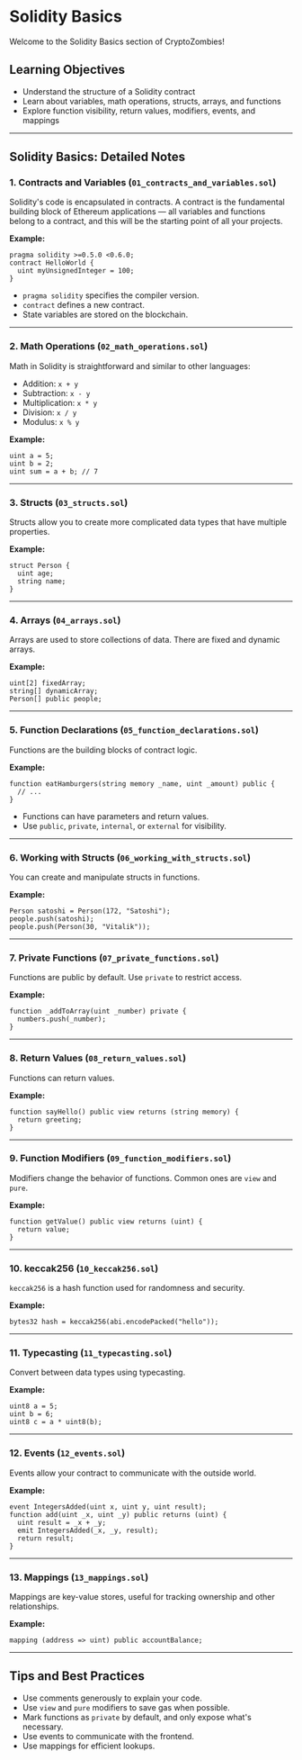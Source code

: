 # Solidity Basics

Welcome to the Solidity Basics section of CryptoZombies!

## Learning Objectives
- Understand the structure of a Solidity contract
- Learn about variables, math operations, structs, arrays, and functions
- Explore function visibility, return values, modifiers, events, and mappings
---

## Solidity Basics: Detailed Notes

### 1. Contracts and Variables (`01_contracts_and_variables.sol`)
Solidity's code is encapsulated in contracts. A contract is the fundamental building block of Ethereum applications — all variables and functions belong to a contract, and this will be the starting point of all your projects.

**Example:**
```solidity
pragma solidity >=0.5.0 <0.6.0;
contract HelloWorld {
  uint myUnsignedInteger = 100;
}
```
- `pragma solidity` specifies the compiler version.
- `contract` defines a new contract.
- State variables are stored on the blockchain.

---

### 2. Math Operations (`02_math_operations.sol`)
Math in Solidity is straightforward and similar to other languages:
- Addition: `x + y`
- Subtraction: `x - y`
- Multiplication: `x * y`
- Division: `x / y`
- Modulus: `x % y`

**Example:**
```solidity
uint a = 5;
uint b = 2;
uint sum = a + b; // 7
```

---

### 3. Structs (`03_structs.sol`)
Structs allow you to create more complicated data types that have multiple properties.

**Example:**
```solidity
struct Person {
  uint age;
  string name;
}
```

---

### 4. Arrays (`04_arrays.sol`)
Arrays are used to store collections of data. There are fixed and dynamic arrays.

**Example:**
```solidity
uint[2] fixedArray;
string[] dynamicArray;
Person[] public people;
```

---

### 5. Function Declarations (`05_function_declarations.sol`)
Functions are the building blocks of contract logic.

**Example:**
```solidity
function eatHamburgers(string memory _name, uint _amount) public {
  // ...
}
```
- Functions can have parameters and return values.
- Use `public`, `private`, `internal`, or `external` for visibility.

---

### 6. Working with Structs (`06_working_with_structs.sol`)
You can create and manipulate structs in functions.

**Example:**
```solidity
Person satoshi = Person(172, "Satoshi");
people.push(satoshi);
people.push(Person(30, "Vitalik"));
```

---

### 7. Private Functions (`07_private_functions.sol`)
Functions are public by default. Use `private` to restrict access.

**Example:**
```solidity
function _addToArray(uint _number) private {
  numbers.push(_number);
}
```

---

### 8. Return Values (`08_return_values.sol`)
Functions can return values.

**Example:**
```solidity
function sayHello() public view returns (string memory) {
  return greeting;
}
```

---

### 9. Function Modifiers (`09_function_modifiers.sol`)
Modifiers change the behavior of functions. Common ones are `view` and `pure`.

**Example:**
```solidity
function getValue() public view returns (uint) {
  return value;
}
```

---

### 10. keccak256 (`10_keccak256.sol`)
`keccak256` is a hash function used for randomness and security.

**Example:**
```solidity
bytes32 hash = keccak256(abi.encodePacked("hello"));
```

---

### 11. Typecasting (`11_typecasting.sol`)
Convert between data types using typecasting.

**Example:**
```solidity
uint8 a = 5;
uint b = 6;
uint8 c = a * uint8(b);
```

---

### 12. Events (`12_events.sol`)
Events allow your contract to communicate with the outside world.

**Example:**
```solidity
event IntegersAdded(uint x, uint y, uint result);
function add(uint _x, uint _y) public returns (uint) {
  uint result = _x + _y;
  emit IntegersAdded(_x, _y, result);
  return result;
}
```

---

### 13. Mappings (`13_mappings.sol`)
Mappings are key-value stores, useful for tracking ownership and other relationships.

**Example:**
```solidity
mapping (address => uint) public accountBalance;
```

---

## Tips and Best Practices
- Use comments generously to explain your code.
- Use `view` and `pure` modifiers to save gas when possible.
- Mark functions as `private` by default, and only expose what's necessary.
- Use events to communicate with the frontend.
- Use mappings for efficient lookups.


